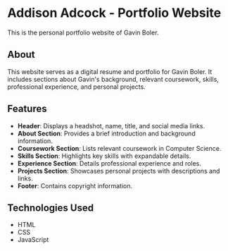# Addison Adcock - Portfolio Website

This is the personal portfolio website of Gavin Boler.

## About

This website serves as a digital resume and portfolio for Gavin Boler. It includes sections about Gavin's background, relevant coursework, skills, professional experience, and personal projects.

## Features

- **Header**: Displays a headshot, name, title, and social media links.
- **About Section**: Provides a brief introduction and background information.
- **Coursework Section**: Lists relevant coursework in Computer Science.
- **Skills Section**: Highlights key skills with expandable details.
- **Experience Section**: Details professional experience and roles.
- **Projects Section**: Showcases personal projects with descriptions and links.
- **Footer**: Contains copyright information.

## Technologies Used

- HTML
- CSS
- JavaScript
